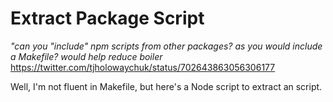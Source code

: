 # Extract Package Script

_"can you "include" npm scripts from other packages? as you would include a Makefile? would help reduce boiler_
https://twitter.com/tjholowaychuk/status/702643863056306177

Well, I'm not fluent in Makefile, but here's a Node script to extract an script.
